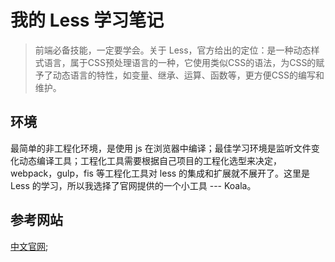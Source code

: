 # 我的 Less 学习笔记

> 前端必备技能，一定要学会。关于 Less，官方给出的定位：是一种动态样式语言，属于CSS预处理语言的一种，它使用类似CSS的语法，为CSS的赋予了动态语言的特性，如变量、继承、运算、函数等，更方便CSS的编写和维护。

## 环境

最简单的非工程化环境，是使用 js 在浏览器中编译；最佳学习环境是监听文件变化动态编译工具；工程化工具需要根据自己项目的工程化选型来决定，webpack，gulp，fis 等工程化工具对 less 的集成和扩展就不展开了。这里是 Less 的学习，所以我选择了官网提供的一个小工具 --- Koala。

## 参考网站

[中文官网](http://www.1024i.com/demo/less/);